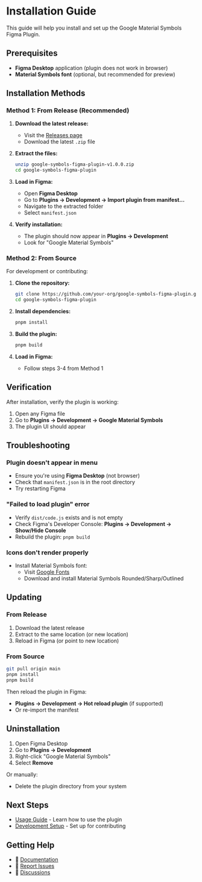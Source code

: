 # Installation Guide

This guide will help you install and set up the Google Material Symbols Figma Plugin.

## Prerequisites

- **Figma Desktop** application (plugin does not work in browser)
- **Material Symbols font** (optional, but recommended for preview)

## Installation Methods

### Method 1: From Release (Recommended)

1. **Download the latest release:**
   - Visit the [Releases page](https://github.com/your-org/google-symbols-figma-plugin/releases)
   - Download the latest `.zip` file

2. **Extract the files:**

   ```bash
   unzip google-symbols-figma-plugin-v1.0.0.zip
   cd google-symbols-figma-plugin
   ```

3. **Load in Figma:**
   - Open **Figma Desktop**
   - Go to **Plugins → Development → Import plugin from manifest...**
   - Navigate to the extracted folder
   - Select `manifest.json`

4. **Verify installation:**
   - The plugin should now appear in **Plugins → Development**
   - Look for "Google Material Symbols"

### Method 2: From Source

For development or contributing:

1. **Clone the repository:**

   ```bash
   git clone https://github.com/your-org/google-symbols-figma-plugin.git
   cd google-symbols-figma-plugin
   ```

2. **Install dependencies:**

   ```bash
   pnpm install
   ```

3. **Build the plugin:**

   ```bash
   pnpm build
   ```

4. **Load in Figma:**
   - Follow steps 3-4 from Method 1

## Verification

After installation, verify the plugin is working:

1. Open any Figma file
2. Go to **Plugins → Development → Google Material Symbols**
3. The plugin UI should appear

## Troubleshooting

### Plugin doesn't appear in menu

- Ensure you're using **Figma Desktop** (not browser)
- Check that `manifest.json` is in the root directory
- Try restarting Figma

### "Failed to load plugin" error

- Verify `dist/code.js` exists and is not empty
- Check Figma's Developer Console: **Plugins → Development → Show/Hide Console**
- Rebuild the plugin: `pnpm build`

### Icons don't render properly

- Install Material Symbols font:
  - Visit [Google Fonts](https://fonts.google.com/icons)
  - Download and install Material Symbols Rounded/Sharp/Outlined

## Updating

### From Release

1. Download the latest release
2. Extract to the same location (or new location)
3. Reload in Figma (or point to new location)

### From Source

```bash
git pull origin main
pnpm install
pnpm build
```

Then reload the plugin in Figma:

- **Plugins → Development → Hot reload plugin** (if supported)
- Or re-import the manifest

## Uninstallation

1. Open Figma Desktop
2. Go to **Plugins → Development**
3. Right-click "Google Material Symbols"
4. Select **Remove**

Or manually:

- Delete the plugin directory from your system

## Next Steps

- [Usage Guide](usage.md) - Learn how to use the plugin
- [Development Setup](development.md) - Set up for contributing

## Getting Help

- 📖 [Documentation](../README.md)
- 🐛 [Report Issues](https://github.com/your-org/google-symbols-figma-plugin/issues)
- 💬 [Discussions](https://github.com/your-org/google-symbols-figma-plugin/discussions)
